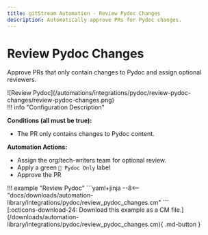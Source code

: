 ```yaml
---
title: gitStream Automation - Review Pydoc Changes
description: Automatically approve PRs for Pydoc changes.
---
```

# Review Pydoc Changes

Approve PRs that only contain changes to Pydoc and assign optional reviewers.

<!-- --8<-- [start:example]-->

<div class="automationImage" markdown="1">
![Review Pydoc](/automations/integrations/pydoc/review-pydoc-changes/review-pydoc-changes.png)
</div>
<div class="automationDescription" markdown="1">
!!! info "Configuration Description"

**Conditions (all must be true):**

* The PR only contains changes to Pydoc content.

**Automation Actions:**

* Assign the org/tech-writers team for optional review.
* Apply a green `📓 Pydoc Only` label
* Approve the PR

</div>
<div class="automationExample" markdown="1">
!!! example "Review Pydoc"
    ```yaml+jinja
    --8<-- "docs/downloads/automation-library/integrations/pydoc/review_pydoc_changes.cm"
    ```
    <div class="result" markdown>
      <span>
      [:octicons-download-24: Download this example as a CM file.](/downloads/automation-library/integrations/pydoc/review_pydoc_changes.cm){ .md-button }
      </span>
    </div>
</div>
<!-- --8<-- [end:example]-->